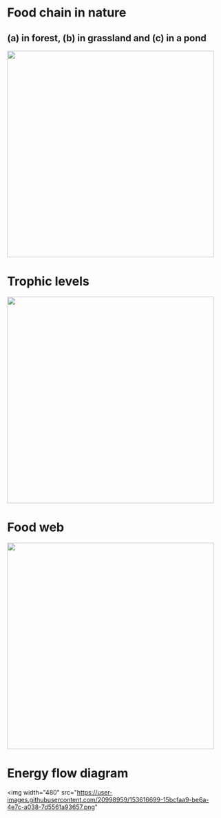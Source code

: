 # Food chain in nature
## (a) in forest, (b) in grassland and (c) in a pond
<img width="480" src="https://user-images.githubusercontent.com/20998959/153604191-8e4c51b8-8580-4586-be95-97faa39bb6f3.png">

# Trophic levels
<img width="480" src="https://user-images.githubusercontent.com/20998959/153604815-ca0b77d3-2ee7-4a4e-bcc9-fc8f1f8966c2.png">

# Food web
<img width="480" src="https://user-images.githubusercontent.com/20998959/153615720-1ab8b43e-368b-489f-98e9-7f2f99881156.png">

# Energy flow diagram
<img width="480" src="https://user-images.githubusercontent.com/20998959/153616699-15bcfaa9-be6a-4e7c-a038-7d5561a93657.png"

